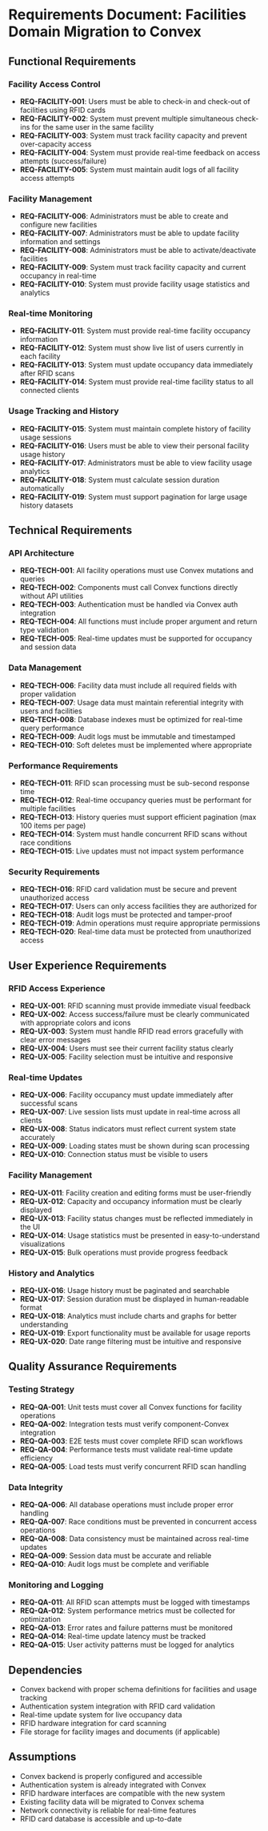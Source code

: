 # Requirements Document: Facilities Domain Migration to Convex

## Functional Requirements

### Facility Access Control
- **REQ-FACILITY-001**: Users must be able to check-in and check-out of facilities using RFID cards
- **REQ-FACILITY-002**: System must prevent multiple simultaneous check-ins for the same user in the same facility
- **REQ-FACILITY-003**: System must track facility capacity and prevent over-capacity access
- **REQ-FACILITY-004**: System must provide real-time feedback on access attempts (success/failure)
- **REQ-FACILITY-005**: System must maintain audit logs of all facility access attempts

### Facility Management
- **REQ-FACILITY-006**: Administrators must be able to create and configure new facilities
- **REQ-FACILITY-007**: Administrators must be able to update facility information and settings
- **REQ-FACILITY-008**: Administrators must be able to activate/deactivate facilities
- **REQ-FACILITY-009**: System must track facility capacity and current occupancy in real-time
- **REQ-FACILITY-010**: System must provide facility usage statistics and analytics

### Real-time Monitoring
- **REQ-FACILITY-011**: System must provide real-time facility occupancy information
- **REQ-FACILITY-012**: System must show live list of users currently in each facility
- **REQ-FACILITY-013**: System must update occupancy data immediately after RFID scans
- **REQ-FACILITY-014**: System must provide real-time facility status to all connected clients

### Usage Tracking and History
- **REQ-FACILITY-015**: System must maintain complete history of facility usage sessions
- **REQ-FACILITY-016**: Users must be able to view their personal facility usage history
- **REQ-FACILITY-017**: Administrators must be able to view facility usage analytics
- **REQ-FACILITY-018**: System must calculate session duration automatically
- **REQ-FACILITY-019**: System must support pagination for large usage history datasets

## Technical Requirements

### API Architecture
- **REQ-TECH-001**: All facility operations must use Convex mutations and queries
- **REQ-TECH-002**: Components must call Convex functions directly without API utilities
- **REQ-TECH-003**: Authentication must be handled via Convex auth integration
- **REQ-TECH-004**: All functions must include proper argument and return type validation
- **REQ-TECH-005**: Real-time updates must be supported for occupancy and session data

### Data Management
- **REQ-TECH-006**: Facility data must include all required fields with proper validation
- **REQ-TECH-007**: Usage data must maintain referential integrity with users and facilities
- **REQ-TECH-008**: Database indexes must be optimized for real-time query performance
- **REQ-TECH-009**: Audit logs must be immutable and timestamped
- **REQ-TECH-010**: Soft deletes must be implemented where appropriate

### Performance Requirements
- **REQ-TECH-011**: RFID scan processing must be sub-second response time
- **REQ-TECH-012**: Real-time occupancy queries must be performant for multiple facilities
- **REQ-TECH-013**: History queries must support efficient pagination (max 100 items per page)
- **REQ-TECH-014**: System must handle concurrent RFID scans without race conditions
- **REQ-TECH-015**: Live updates must not impact system performance

### Security Requirements
- **REQ-TECH-016**: RFID card validation must be secure and prevent unauthorized access
- **REQ-TECH-017**: Users can only access facilities they are authorized for
- **REQ-TECH-018**: Audit logs must be protected and tamper-proof
- **REQ-TECH-019**: Admin operations must require appropriate permissions
- **REQ-TECH-020**: Real-time data must be protected from unauthorized access

## User Experience Requirements

### RFID Access Experience
- **REQ-UX-001**: RFID scanning must provide immediate visual feedback
- **REQ-UX-002**: Access success/failure must be clearly communicated with appropriate colors and icons
- **REQ-UX-003**: System must handle RFID read errors gracefully with clear error messages
- **REQ-UX-004**: Users must see their current facility status clearly
- **REQ-UX-005**: Facility selection must be intuitive and responsive

### Real-time Updates
- **REQ-UX-006**: Facility occupancy must update immediately after successful scans
- **REQ-UX-007**: Live session lists must update in real-time across all clients
- **REQ-UX-008**: Status indicators must reflect current system state accurately
- **REQ-UX-009**: Loading states must be shown during scan processing
- **REQ-UX-010**: Connection status must be visible to users

### Facility Management
- **REQ-UX-011**: Facility creation and editing forms must be user-friendly
- **REQ-UX-012**: Capacity and occupancy information must be clearly displayed
- **REQ-UX-013**: Facility status changes must be reflected immediately in the UI
- **REQ-UX-014**: Usage statistics must be presented in easy-to-understand visualizations
- **REQ-UX-015**: Bulk operations must provide progress feedback

### History and Analytics
- **REQ-UX-016**: Usage history must be paginated and searchable
- **REQ-UX-017**: Session duration must be displayed in human-readable format
- **REQ-UX-018**: Analytics must include charts and graphs for better understanding
- **REQ-UX-019**: Export functionality must be available for usage reports
- **REQ-UX-020**: Date range filtering must be intuitive and responsive

## Quality Assurance Requirements

### Testing Strategy
- **REQ-QA-001**: Unit tests must cover all Convex functions for facility operations
- **REQ-QA-002**: Integration tests must verify component-Convex integration
- **REQ-QA-003**: E2E tests must cover complete RFID scan workflows
- **REQ-QA-004**: Performance tests must validate real-time update efficiency
- **REQ-QA-005**: Load tests must verify concurrent RFID scan handling

### Data Integrity
- **REQ-QA-006**: All database operations must include proper error handling
- **REQ-QA-007**: Race conditions must be prevented in concurrent access operations
- **REQ-QA-008**: Data consistency must be maintained across real-time updates
- **REQ-QA-009**: Session data must be accurate and reliable
- **REQ-QA-010**: Audit logs must be complete and verifiable

### Monitoring and Logging
- **REQ-QA-011**: All RFID scan attempts must be logged with timestamps
- **REQ-QA-012**: System performance metrics must be collected for optimization
- **REQ-QA-013**: Error rates and failure patterns must be monitored
- **REQ-QA-014**: Real-time update latency must be tracked
- **REQ-QA-015**: User activity patterns must be logged for analytics

## Dependencies
- Convex backend with proper schema definitions for facilities and usage tracking
- Authentication system integration with RFID card validation
- Real-time update system for live occupancy data
- RFID hardware integration for card scanning
- File storage for facility images and documents (if applicable)

## Assumptions
- Convex backend is properly configured and accessible
- Authentication system is already integrated with Convex
- RFID hardware interfaces are compatible with the new system
- Existing facility data will be migrated to Convex schema
- Network connectivity is reliable for real-time features
- RFID card database is accessible and up-to-date
